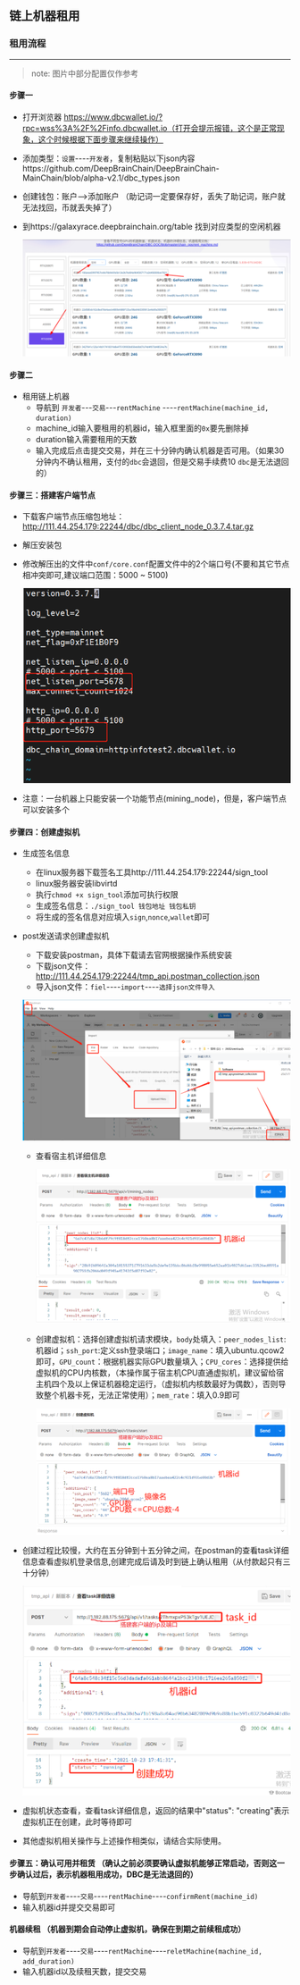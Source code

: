 ## 链上机器租用 

### 租用流程 

***

> note: 图片中部分配置仅作参考

#### 步骤一

* 打开浏览器 https://www.dbcwallet.io/?rpc=wss%3A%2F%2Finfo.dbcwallet.io（打开会提示报错，这个是正常现象，这个时候根据下面步骤来继续操作）

* 添加类型：`设置`----`开发者`，复制粘贴以下json内容https://github.com/DeepBrainChain/DeepBrainChain-MainChain/blob/alpha-v2.1/dbc_types.json

* 创建钱包：账户-->添加账户 （助记词一定要保存好，丢失了助记词，账户就无法找回，币就丢失掉了）

* 到https://galaxyrace.deepbrainchain.org/table 找到对应类型的空闲机器

  ![find_machine](rent_machine.assets/find_machine.png)

#### 步骤二 

* 租用链上机器 
     - 导航到 `开发者`---`交易`---`rentMachine` ----`rentMachine(machine_id, duration)`
     - machine_id输入要租用的机器id，输入框里面的`0x`要先删除掉
     - duration输入需要租用的天数
     - 输入完成后点击提交交易，并在三十分钟内确认机器是否可用。（如果30分钟内不确认租用，支付的`dbc`会退回，但是交易手续费10 `dbc`是无法退回的）

#### 步骤三：搭建客户端节点

* 下载客户端节点压缩包地址：http://111.44.254.179:22244/dbc/dbc_client_node_0.3.7.4.tar.gz

* 解压安装包

* 修改解压出的文件中`conf/core.conf`配置文件中的2个端口号(不要和其它节点相冲突即可,建议端口范围：5000 ~ 5100)

  ![client_port](rent_machine.assets/client_port.png)

* 注意：一台机器上只能安装一个功能节点(mining_node)，但是，客户端节点可以安装多个

#### 步骤四：创建虚拟机 

* 生成签名信息

  - 在linux服务器下载签名工具http://111.44.254.179:22244/sign_tool
  - linux服务器安装libvirtd
  - 执行`chmod +x sign_tool`添加可执行权限
  - 生成签名信息：`./sign_tool 钱包地址 钱包私钥`
  - 将生成的签名信息对应填入`sign`,`nonce`,`wallet`即可

* post发送请求创建虚拟机

  - 下载安装postman，具体下载请去官网根据操作系统安装
  - 下载json文件：http://111.44.254.179:22244/tmp_api.postman_collection.json
  - 导入json文件：`fiel`----`import`----`选择json文件导入` 

  ![import](rent_machine.assets/import.png)

  - 查看宿主机详细信息

    ![machine_info](rent_machine.assets/machine_info.png)

  - 创建虚拟机：选择创建虚拟机请求模块，`body`处填入：`peer_nodes_list`:机器id；`ssh_port`:定义ssh登录端口；`image_name`：填入ubuntu.qcow2即可，`GPU_count`：根据机器实际GPU数量填入；`CPU_cores`：选择提供给虚拟机的CPU内核数，（本操作属于宿主机CPU直通虚拟机，建议留给宿主机四个及以上保证机器稳定运行，（虚拟机内核数最好为偶数），否则导致整个机器卡死，无法正常使用）；`mem_rate`：填入0.9即可

    ![create](rent_machine.assets/create.png)

* 创建过程比较慢，大约在五分钟到十五分钟之间，在postman的查看task详细信息查看虚拟机登录信息,创建完成后请及时到链上确认租用（从付款起只有三十分钟）

  ![task](rent_machine.assets/task.png)

* 虚拟机状态查看，查看task详细信息，返回的结果中"status": "creating"表示虚拟机正在创建，此时等待即可

* 其他虚拟机相关操作与上述操作相类似，请结合实际使用。

#### 步骤五：确认可用并租赁 （确认之前必须要确认虚拟机能够正常启动，否则这一步确认过后，表示机器租用成功，DBC是无法退回的）

* 导航到`开发者`----`交易`----`rentMachine`----`confirmRent(machine_id)`
* 输入机器id并提交交易即可

#### 机器续租 （机器到期会自动停止虚拟机，确保在到期之前续租成功）

* 导航到`开发者`----`交易`----`rentMachine`----`reletMachine(machine_id, add_duration)`
* 输入机器id以及续租天数，提交交易





